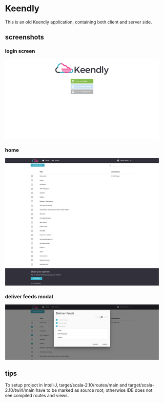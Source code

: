 # Keendly
This is an old Keendly application, containing both client and server side.

## screenshots

### login screen
<img src="https://raw.githubusercontent.com/Keendly/keendly/master/screenshots/login.png" width="512" title="Login">

### home
<img src="https://raw.githubusercontent.com/Keendly/keendly/master/screenshots/feeds.png" width="512" title="Home">

### deliver feeds modal
<img src="https://raw.githubusercontent.com/Keendly/keendly/master/screenshots/deliver_modal.png" width="512" title="Deliver">


## tips
To setup project in IntelliJ, target/scala-2.10/routes/main and target/scala-2.10/twirl/main have to be marked as source root, otherwise IDE does not see compiled routes and views.
